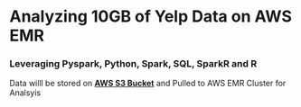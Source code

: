 # Analyzing 10GB of Yelp Data on AWS EMR
### Leveraging Pyspark, Python, Spark, SQL, SparkR and R 
Data willl be stored on **[AWS S3 Bucket](https://my-little-pony.s3.amazonaws.com/yelp/)** and Pulled to AWS EMR Cluster for Analsyis  
